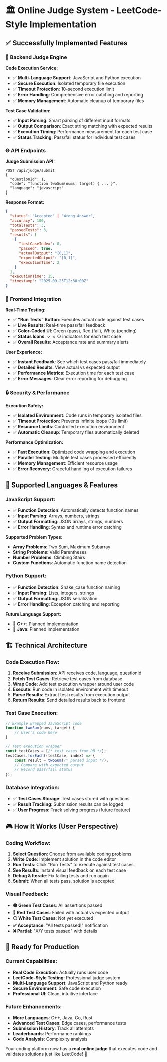 # 🏛️ Online Judge System - LeetCode-Style Implementation

## ✅ **Successfully Implemented Features**

### **🔧 Backend Judge Engine**

**Code Execution Service:**
- ✅ **Multi-Language Support**: JavaScript and Python execution
- ✅ **Secure Execution**: Isolated temporary file execution
- ✅ **Timeout Protection**: 10-second execution limit
- ✅ **Error Handling**: Comprehensive error catching and reporting
- ✅ **Memory Management**: Automatic cleanup of temporary files

**Test Case Validation:**
- ✅ **Input Parsing**: Smart parsing of different input formats
- ✅ **Output Comparison**: Exact string matching with expected results
- ✅ **Execution Timing**: Performance measurement for each test case
- ✅ **Status Tracking**: Pass/fail status for individual test cases

### **🌐 API Endpoints**

**Judge Submission API:**
```
POST /api/judge/submit
{
  "questionId": 1,
  "code": "function twoSum(nums, target) { ... }",
  "language": "javascript"
}
```

**Response Format:**
```json
{
  "status": "Accepted" | "Wrong Answer",
  "accuracy": 100,
  "totalTests": 3,
  "passedTests": 3,
  "results": [
    {
      "testCaseIndex": 0,
      "passed": true,
      "actualOutput": "[0,1]",
      "expectedOutput": "[0,1]",
      "executionTime": 2
    }
  ],
  "executionTime": 15,
  "timestamp": "2025-09-25T12:38:00Z"
}
```

### **🎯 Frontend Integration**

**Real-Time Testing:**
- ✅ **"Run Tests" Button**: Executes actual code against test cases
- ✅ **Live Results**: Real-time pass/fail feedback
- ✅ **Color-Coded UI**: Green (pass), Red (fail), White (pending)
- ✅ **Status Icons**: ✓ ✗ ○ indicators for each test case
- ✅ **Overall Results**: Acceptance rate and summary alerts

**User Experience:**
- ✅ **Instant Feedback**: See which test cases pass/fail immediately
- ✅ **Detailed Results**: View actual vs expected output
- ✅ **Performance Metrics**: Execution time for each test case
- ✅ **Error Messages**: Clear error reporting for debugging

### **🔒 Security & Performance**

**Execution Safety:**
- ✅ **Isolated Environment**: Code runs in temporary isolated files
- ✅ **Timeout Protection**: Prevents infinite loops (10s limit)
- ✅ **Resource Limits**: Controlled execution environment
- ✅ **Automatic Cleanup**: Temporary files automatically deleted

**Performance Optimization:**
- ✅ **Fast Execution**: Optimized code wrapping and execution
- ✅ **Parallel Testing**: Multiple test cases processed efficiently
- ✅ **Memory Management**: Efficient resource usage
- ✅ **Error Recovery**: Graceful handling of execution failures

## 🎯 **Supported Languages & Features**

### **JavaScript Support:**
- ✅ **Function Detection**: Automatically detects function names
- ✅ **Input Parsing**: Arrays, numbers, strings
- ✅ **Output Formatting**: JSON arrays, strings, numbers
- ✅ **Error Handling**: Syntax and runtime error catching

**Supported Problem Types:**
- **Array Problems**: Two Sum, Maximum Subarray
- **String Problems**: Valid Parentheses
- **Number Problems**: Climbing Stairs
- **Custom Functions**: Automatic function name detection

### **Python Support:**
- ✅ **Function Detection**: Snake_case function naming
- ✅ **Input Parsing**: Lists, integers, strings
- ✅ **Output Formatting**: JSON serialization
- ✅ **Error Handling**: Exception catching and reporting

**Future Language Support:**
- 🔄 **C++**: Planned implementation
- 🔄 **Java**: Planned implementation

## 🏗️ **Technical Architecture**

### **Code Execution Flow:**
1. **Receive Submission**: API receives code, language, questionId
2. **Fetch Test Cases**: Retrieve test cases from database
3. **Wrap Code**: Add test execution wrapper around user code
4. **Execute**: Run code in isolated environment with timeout
5. **Parse Results**: Extract test results from execution output
6. **Return Results**: Send detailed results back to frontend

### **Test Case Execution:**
```javascript
// Example wrapped JavaScript code
function twoSum(nums, target) {
    // User's code here
}

// Test execution wrapper
const testCases = [/* test cases from DB */];
testCases.forEach((testCase, index) => {
    const result = twoSum(/* parsed input */);
    // Compare with expected output
    // Record pass/fail status
});
```

### **Database Integration:**
- ✅ **Test Cases Storage**: Test cases stored with questions
- ✅ **Result Tracking**: Submission results can be logged
- ✅ **User Progress**: Track solving progress (future feature)

## 🎮 **How It Works (User Perspective)**

### **Coding Workflow:**
1. **Select Question**: Choose from available coding problems
2. **Write Code**: Implement solution in the code editor
3. **Run Tests**: Click "Run Tests" to execute against test cases
4. **See Results**: Instant visual feedback on each test case
5. **Debug & Iterate**: Fix failing tests and run again
6. **Submit**: When all tests pass, solution is accepted

### **Visual Feedback:**
- **🟢 Green Test Cases**: All assertions passed
- **🔴 Red Test Cases**: Failed with actual vs expected output
- **⚪ White Test Cases**: Not yet executed
- **✅ Acceptance**: "All tests passed!" notification
- **❌ Partial**: "X/Y tests passed" with details

## 🚀 **Ready for Production**

### **Current Capabilities:**
- **Real Code Execution**: Actually runs user code
- **LeetCode-Style Testing**: Professional judge system
- **Multi-Language Support**: JavaScript and Python ready
- **Secure Environment**: Safe code execution
- **Professional UI**: Clean, intuitive interface

### **Future Enhancements:**
- **More Languages**: C++, Java, Go, Rust
- **Advanced Test Cases**: Edge cases, performance tests
- **Submission History**: Track all attempts
- **Leaderboards**: Performance rankings
- **Code Analysis**: Complexity analysis

Your coding platform now has a **real online judge** that executes code and validates solutions just like LeetCode! 🎉

